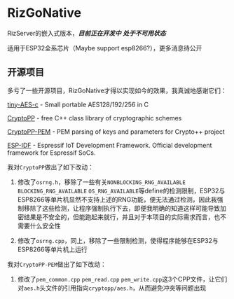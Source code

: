 # RizGoNative
RizServer的嵌入式版本，***目前正在开发中*** ***处于不可用状态***

适用于ESP32全系芯片（Maybe support esp8266?），更多消息待公开

## 开源项目
多亏了一些开源项目，RizGoNative才得以实现如今的效果，我真诚地感谢它们：

[tiny-AES-c](https://github.com/kokke/tiny-AES-c) - Small portable AES128/192/256 in C 

[CryptoPP](https://github.com/weidai11/cryptopp) - free C++ class library of cryptographic schemes

[CryptoPP-PEM](https://github.com/noloader/cryptopp-pem) - PEM parsing of keys and parameters for Crypto++ project

[ESP-IDF](https://github.com/espressif/esp-idf) - Espressif IoT Development Framework. Official development framework for Espressif SoCs. 

我对`CryptoPP`做出了如下改动：

1. 修改了`osrng.h`，移除了一些有关`NONBLOCKING_RNG_AVAILABLE` `BLOCKING_RNG_AVAILABLE` `OS_RNG_AVAILABLE`等define的检测限制，ESP32与ESP8266等单片机显然不支持上述的RNG功能，便无法通过检测，因此我强制移除了这些检测，让程序强制执行下去，即便我明确的知道这样可能导致加密结果是不安全的，但能跑起来就行，并且对于本项目的实际需求而言，也不需要什么安全性

2. 修改了`osrng.cpp`，同上，移除了一些限制检测，使得程序能够在ESP32与ESP8266等单片机上运行

我对`CryptoPP-PEM`做出了如下改动：

1. 修改了`pem_common.cpp` `pem_read.cpp` `pem_write.cpp`这3个CPP文件，让它们对`aes.h`头文件的引用指向`cryptopp/aes.h`，从而避免冲突等问题出现